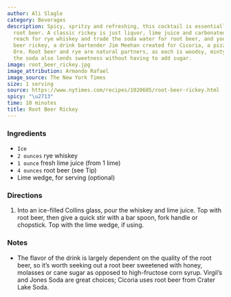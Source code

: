 ```yaml
---
author: Ali Slagle
category: Beverages
description: Spicy, spritzy and refreshing, this cocktail is essentially grown-up
  root beer. A classic rickey is just liquor, lime juice and carbonated water, but
  reach for rye whiskey and trade the soda water for root beer, and you get the root
  beer rickey, a drink bartender Jim Meehan created for Cicoria, a pizzeria in Portland,
  Ore. Root beer and rye are natural partners, as each is woodsy, minty and caramelly;
  the soda also lends sweetness without having to add sugar.
image: root_beer_rickey.jpg
image_attribution: Armando Rafael
image_source: The New York Times
size: 1 serving
source: https://www.nytimes.com/recipes/1020685/root-beer-rickey.html
spicy: "\u2713"
time: 10 minutes
title: Root Beer Rickey
---
```


### Ingredients

* `Ice`
* `2 ounces` rye whiskey
* `1 ounce` fresh lime juice (from 1 lime)
* `4 ounces` root beer (see Tip)
* Lime wedge, for serving (optional)

### Directions

1. Into an ice-filled Collins glass, pour the whiskey and lime juice. Top with root beer, then give a quick stir with a bar spoon, fork handle or chopstick. Top with the lime wedge, if using.

### Notes

* The flavor of the drink is largely dependent on the quality of the root beer, so it’s worth seeking out a root beer sweetened with honey, molasses or cane sugar as opposed to high-fructose corn syrup. Virgil’s and Jones Soda are great choices; Cicoria uses root beer from Crater Lake Soda.